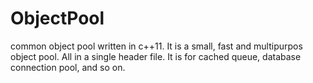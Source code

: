 # ObjectPool
common object pool written in c++11.
It is a small, fast and multipurpos object pool. All in a single header file.
It is for cached queue, database connection pool, and so on.
